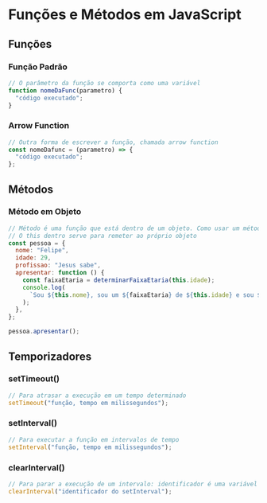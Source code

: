 # Funções e Métodos em JavaScript

## Funções

### Função Padrão

```javascript
// O parâmetro da função se comporta como uma variável
function nomeDaFunc(parametro) {
  "código executado";
}
```

### Arrow Function

```javascript
// Outra forma de escrever a função, chamada arrow function
const nomeDafunc = (parametro) => {
  "código executado";
};
```

## Métodos

### Método em Objeto

```javascript
// Método é uma função que está dentro de um objeto. Como usar um método:
// O this dentro serve para remeter ao próprio objeto
const pessoa = {
  nome: "Felipe",
  idade: 29,
  profissao: "Jesus sabe",
  apresentar: function () {
    const faixaEtaria = determinarFaixaEtaria(this.idade);
    console.log(
      `Sou ${this.nome}, sou um ${faixaEtaria} de ${this.idade} e sou ${this.profissao}`
    );
  },
};

pessoa.apresentar();
```

## Temporizadores

### setTimeout()

```javascript
// Para atrasar a execução em um tempo determinado
setTimeout("função, tempo em milissegundos");
```

### setInterval()

```javascript
// Para executar a função em intervalos de tempo
setInterval("função, tempo em milissegundos");
```

### clearInterval()

```javascript
// Para parar a execução de um intervalo: identificador é uma variável que retém o setInterval
clearInterval("identificador do setInterval");
```
